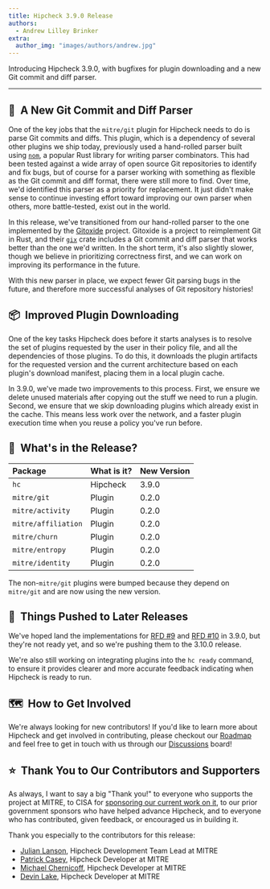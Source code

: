 ```yaml
---
title: Hipcheck 3.9.0 Release
authors:
  - Andrew Lilley Brinker
extra:
  author_img: "images/authors/andrew.jpg"
---
```


Introducing Hipcheck 3.9.0, with bugfixes for plugin downloading and a new Git
commit and diff parser.

<!-- more -->

---

## 💬&nbsp;&nbsp;A New Git Commit and Diff Parser

One of the key jobs that the `mitre/git` plugin for Hipcheck needs to do is
parse Git commits and diffs. This plugin, which is a dependency of several
other plugins we ship today, previously used a hand-rolled parser built using
[`nom`], a popular Rust library for writing parser combinators. This had been
tested against a wide array of open source Git repositories to identify and
fix bugs, but of course for a parser working with something as flexible as the
Git commit and diff format, there were still more to find. Over time, we'd
identified this parser as a priority for replacement. It just didn't make sense
to continue investing effort toward improving our own parser when others, more
battle-tested, exist out in the world.

In this release, we've transitioned from our hand-rolled parser to the one
implemented by the [Gitoxide] project. Gitoxide is a project to reimplement Git
in Rust, and their [`gix`] crate includes a Git commit and diff parser that
works better than the one we'd written. In the short term, it's also slightly
slower, though we believe in prioritizing correctness first, and we can work on
improving its performance in the future.

With this new parser in place, we expect fewer Git parsing bugs in the future,
and therefore more successful analyses of Git repository histories!

## 📦&nbsp;&nbsp;Improved Plugin Downloading

One of the key tasks Hipcheck does before it starts analyses is to resolve the
set of plugins requested by the user in their policy file, and all the
dependencies of those plugins. To do this, it downloads the plugin artifacts
for the requested version and the current architecture based on each plugin's
download manifest, placing them in a local plugin cache.

In 3.9.0, we've made two improvements to this process. First, we ensure we
delete unused materials after copying out the stuff we need to run a plugin.
Second, we ensure that we skip downloading plugins which already exist in the
cache. This means less work over the network, and a faster plugin execution
time when you reuse a policy you've run before.

## 👀&nbsp;&nbsp;What's in the Release?

| Package             | What is it? | New Version |
|:--------------------|:------------|:------------|
| `hc`                | Hipcheck    | 3.9.0       |
| `mitre/git`         | Plugin      | 0.2.0       |
| `mitre/activity`    | Plugin      | 0.2.0       |
| `mitre/affiliation` | Plugin      | 0.2.0       |
| `mitre/churn`       | Plugin      | 0.2.0       |
| `mitre/entropy`     | Plugin      | 0.2.0       |
| `mitre/identity`    | Plugin      | 0.2.0       |

The non-`mitre/git` plugins were bumped because they depend on `mitre/git` and
are now using the new version.

## 🫸&nbsp;&nbsp;Things Pushed to Later Releases

We've hoped land the implementations for [RFD #9] and [RFD #10] in 3.9.0, but
they're not ready yet, and so we're pushing them to the 3.10.0 release.

We're also still working on integrating plugins into the `hc ready` command, to
ensure it provides clearer and more accurate feedback indicating when Hipcheck
is ready to&nbsp;run.

## 🗺️&nbsp;&nbsp;How to Get Involved

We're always looking for new contributors! If you'd like to learn more about
Hipcheck and get involved in contributing, please checkout our [Roadmap] and
feel free to get in touch with us through our [Discussions] board!

## ⭐️&nbsp;&nbsp;Thank You to Our Contributors and Supporters

As always, I want to say a big "Thank you!" to everyone who supports the
project at MITRE, to CISA for [sponsoring our current work on it][cisa_hipcheck],
to our prior government sponsors who have helped advance Hipcheck, and to
everyone who has contributed, given feedback, or encouraged us in building it.

Thank you especially to the contributors for this release:

- [Julian Lanson], Hipcheck Development Team Lead at MITRE
- [Patrick Casey], Hipcheck Developer at MITRE
- [Michael Chernicoff], Hipcheck Developer at MITRE
- [Devin Lake], Hipcheck Developer at MITRE

[hc_3_6_2]: https://github.com/mitre/hipcheck/releases/tag/hipcheck-v3.6.2
[policy file]: @/docs/guide/config/policy-file.md
[RFD #10]: @/docs/rfds/0010-submit-chunking.md
[RFD #9]: @/docs/rfds/0009-batch-queries.md
[`mitre/activity`]: @/docs/guide/plugins/mitre-activity.md
[`mitre/affiliation`]: @/docs/guide/plugins/mitre-affiliation.md
[`mitre/binary`]: @/docs/guide/plugins/mitre-binary.md
[`mitre/churn`]: @/docs/guide/plugins/mitre-churn.md
[`mitre/entropy`]: @/docs/guide/plugins/mitre-entropy.md
[`mitre/fuzz`]: @/docs/guide/plugins/mitre-fuzz.md
[`mitre/git`]: @/docs/guide/plugins/mitre-git.md
[`mitre/github`]: @/docs/guide/plugins/mitre-github.md
[`mitre/identity`]: @/docs/guide/plugins/mitre-identity.md
[`mitre/linguist`]: @/docs/guide/plugins/mitre-linguist.md
[`mitre/npm`]: @/docs/guide/plugins/mitre-npm.md
[`mitre/review`]: @/docs/guide/plugins/mitre-review.md
[`mitre/typo`]: @/docs/guide/plugins/mitre-typo.md
[Julian Lanson]: https://github.com/j-lanson
[Patrick Casey]: https://github.com/patrickjcasey
[Michael Chernicoff]: https://github.com/mchernicoff
[Devin Lake]: https://github.com/devin-b-lake
[Cal Stepanian]: https://github.com/cstepanian
[Nino Agrawal]: https://github.com/ninaagrawal
[Aisha Mohammed]: https://github.com/aamohd
[cisa_hipcheck]: https://www.cisa.gov/news-events/news/continued-progress-towards-secure-open-source-ecosystem
[Roadmap]: https://github.com/orgs/mitre/projects/33/views/15
[Discussions]: https://github.com/mitre/hipcheck/discussions
[Gitoxide]: https://github.com/GitoxideLabs/gitoxide
[`gix`]: https://crates.io/crates/gix
[`nom`]: https://crates.io/crates/nom
